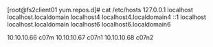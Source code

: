 [root@fs2client01 yum.repos.d]# cat /etc/hosts
127.0.0.1   localhost localhost.localdomain localhost4 localhost4.localdomain4
::1         localhost localhost.localdomain localhost6 localhost6.localdomain6

10.10.10.66 c07m
10.10.10.67 c07n1
10.10.10.68 c07n2
